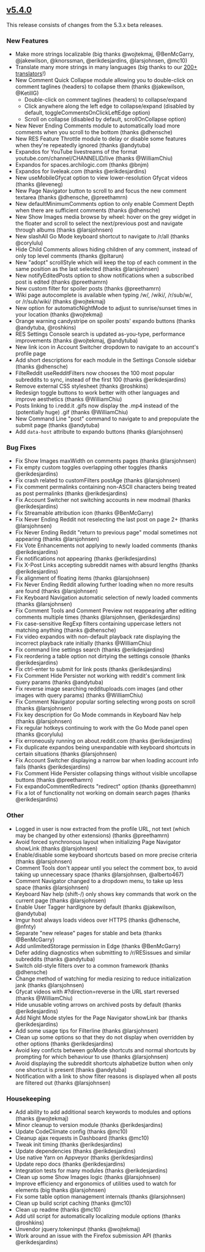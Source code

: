 ## [v5.4.0](https://github.com/honestbleeps/Reddit-Enhancement-Suite/releases/v5.4.0)

This release consists of changes from the 5.3.x beta releases.

### New Features

- Make more strings localizable (big thanks @wojtekmaj, @BenMcGarry, @jakewilson, @knorssman, @erikdesjardins, @larsjohnsen, @mc10)
- Translate many more strings in many languages (big thanks to our [200+ translators](https://www.transifex.com/reddit-enhancement-suite/reddit-enhancement-suite/)!)
- New Comment Quick Collapse module allowing you to double-click on comment taglines (headers) to collapse them (thanks @jakewilson, @KetillG)
  - Double-click on comment taglines (headers) to collapse/expand
  - Click anywhere along the left edge to collapse/expand (disabled by default, toggleCommentsOnClickLeftEdge option)
  - Scroll on collapse (disabled by default, scrollOnCollapse option)
- New Never Ending Comments module to automatically load more comments when you scroll to the bottom (thanks @dhensche)
- New RES Feature Throttle module to delay or disable some features when they're repeatedly ignored (thanks @andytuba)
- Expandos for YouTube livestreams of the format youtube.com/channel/CHANNELID/live (thanks @WilliamChiu)
- Expandos for spaces.archilogic.com (thanks @bnjm)
- Expandos for liveleak.com (thanks @erikdesjardins)
- New useMobileGfycat option to view lower-resolution Gfycat videos (thanks @leveneg)
- New Page Navigator button to scroll to and focus the new comment textarea (thanks @dhensche, @preethamrn)
- New defaultMinimumComments option to only enable Comment Depth when there are sufficient comments (thanks @dhensche)
- New Show Images media browse by wheel: hover on the grey widget in the floater and scroll to select the next/previous post and navigate through albums (thanks @larsjohnsen)
- New slashAll Go Mode keyboard shortcut to navigate to /r/all (thanks @corylulu)
- Hide Child Comments allows hiding children of any comment, instead of only top level comments (thanks @pltarun)
- New "adopt" scrollStyle which will keep the top of each comment in the same position as the last selected (thanks @larsjohnsen)
- New notifyEditedPosts option to show notifications when a subscribed post is edited (thanks @preethamrn)
- New custom filter for spoiler posts (thanks @preethamrn)
- Wiki page autocomplete is available when typing /w/, /wiki/, /r/sub/w/, or /r/sub/wiki/ (thanks @wojtekmaj)
- New option for automaticNightMode to adjust to sunrise/sunset times in your location (thanks @wojtekmaj)
- Orange warning candystripe on spoiler posts' expando buttons (thanks @andytuba, @roshkins)
- RES Settings Console search is updated as-you-type, performance improvements (thanks @wojtekmaj, @andytuba)
- New link icon in Account Switcher dropdown to navigate to an account's profile page
- Add short descriptions for each module in the Settings Console sidebar (thanks @dhensche)
- FilteReddit useRedditFilters now chooses the 100 most popular subreddits to sync, instead of the first 100 (thanks @erikdesjardins)
- Remove external CSS stylesheet (thanks @roshkins)
- Redesign toggle buttons to work better with other languages and improve aesthetics (thanks @WilliamChiu)
- Posts linking to i.redd.it .gifs now display the .mp4 instead of the (potentially huge) .gif (thanks @WilliamChiu)
- New Command Line "post" command to navigate to and prepopulate the submit page (thanks @andytuba)
- Add `data-host` attribute to expando buttons (thanks @larsjohnsen)

### Bug Fixes

- Fix Show Images maxWidth on comments pages (thanks @larsjohnsen)
- Fix empty custom toggles overlapping other toggles (thanks @erikdesjardins)
- Fix crash related to customFilters postAge (thanks @larsjohnsen)
- Fix comment permalinks containing non-ASCII characters being treated as post permalinks (thanks @erikdesjardins)
- Fix Account Switcher not switching accounts in new modmail (thanks @erikdesjardins)
- Fix Streamable attribution icon (thanks @BenMcGarry)
- Fix Never Ending Reddit not reselecting the last post on page 2+ (thanks @larsjohnsen)
- Fix Never Ending Reddit "return to previous page" modal sometimes not appearing (thanks @larsjohnsen)
- Fix Vote Enhancements not applying to newly loaded comments (thanks @erikdesjardins)
- Fix notifications not appearing (thanks @erikdesjardins)
- Fix X-Post Links accepting subreddit names with absurd lengths (thanks @erikdesjardins)
- Fix alignment of floating items (thanks @larsjohnsen)
- Fix Never Ending Reddit allowing further loading when no more results are found (thanks @larsjohnsen)
- Fix Keyboard Navigation automatic selection of newly loaded comments (thanks @larsjohnsen)
- Fix Comment Tools and Comment Preview not reappearing after editing comments multiple times (thanks @larsjohnsen, @erikdesjardins)
- Fix case-sensitive RegExp filters containing uppercase letters not matching anything (thanks @dhensche)
- Fix video expandos with non-default playback rate displaying the incorrect playback rate initially (thanks @WilliamChiu)
- Fix command line settings search (thanks @erikdesjardins)
- Fix reordering a table option not dirtying the settings console (thanks @erikdesjardins)
- Fix ctrl-enter to submit for link posts (thanks @erikdesjardins)
- Fix Comment Hide Persister not working with reddit's comment link query params (thanks @andytuba)
- Fix reverse image searching reddituploads.com images (and other images with query params) (thanks @WilliamChiu)
- Fix Comment Navigator popular sorting selecting wrong posts on scroll (thanks @larsjohnsen)
- Fix key description for Go Mode commands in Keyboard Nav help (thanks @larsjohnsen)
- Fix regular hotkeys continuing to work with the Go Mode panel open (thanks @corylulu)
- Fix erroneously running on about.reddit.com (thanks @erikdesjardins)
- Fix duplicate expandos being unexpandable with keyboard shortcuts in certain situations (thanks @larsjohnsen)
- Fix Account Switcher displaying a narrow bar when loading account info fails (thanks @erikdesjardins)
- Fix Comment Hide Persister collapsing things without visible uncollapse buttons (thanks @preethamrn)
- Fix expandoCommentRedirects "redirect" option (thanks @preethamrn)
- Fix a lot of functionality not working on domain search pages (thanks @erikdesjardins)

### Other

- Logged in user is now extracted from the profile URL, not text (which may be changed by other extensions) (thanks @preethamrn)
- Avoid forced synchronous layout when initializing Page Navigator showLink (thanks @larsjohnsen)
- Enable/disable some keyboard shortcuts based on more precise criteria (thanks @larsjohnsen)
- Comment Tools don't appear until you select the comment box, to avoid taking up unnecessary space (thanks @larsjohnsen, @alberto467)
- Comment Navigator changed to a dropdown menu, to take up less space (thanks @larsjohnsen)
- Keyboard Nav help (shift-/) only shows key commands that work on the current page (thanks @larsjohnsen)
- Enable User Tagger hardIgnore by default (thanks @jakewilson, @andytuba)
- Imgur host always loads videos over HTTPS (thanks @dhensche, @nfnty)
- Separate "new release" pages for stable and beta (thanks @BenMcGarry)
- Add unlimitedStorage permission in Edge (thanks @BenMcGarry)
- Defer adding diagnostics when submitting to /r/RESissues and similar subreddits (thanks @andytuba)
- Switch old-style filters over to a common framework (thanks @dhensche)
- Change method of watching for media resizing to reduce initialization jank (thanks @larsjohnsen)
- Gfycat videos with #?direction=reverse in the URL start reversed (thanks @WilliamChiu)
- Hide unusable voting arrows on archived posts by default (thanks @erikdesjardins)
- Add Night Mode styles for the Page Navigator showLink bar (thanks @erikdesjardins)
- Add some usage tips for Filterline (thanks @larsjohnsen)
- Clean up some options so that they do not display when overridden by other options (thanks @erikdesjardins)
- Avoid key conficts between goMode shortcuts and normal shortcuts by prompting for which behaviour to use (thanks @larsjohnsen)
- Avoid displaying the subreddit shortcuts alphabetize button when only one shortcut is present (thanks @andytuba)
- Notification with a link to show filter reasons is displayed when all posts are filtered out (thanks @larsjohnsen)

### Housekeeping

- Add ability to add additional search keywords to modules and options (thanks @wojtekmaj)
- Minor cleanup to version module (thanks @erikdesjardins)
- Update CodeClimate config (thanks @mc10)
- Cleanup ajax requests in Dashboard (thanks @mc10)
- Tweak init timing (thanks @erikdesjardins)
- Update dependencies (thanks @erikdesjardins)
- Use native Yarn on Appveyor (thanks @erikdesjardins)
- Update repo docs (thanks @erikdesjardins)
- Integration tests for many modules (thanks @erikdesjardins)
- Clean up some Show Images logic (thanks @larsjohnsen)
- Improve efficiency and ergonomics of utilities used to watch for elements (big thanks @larsjohnsen)
- Fix some table option management internals (thanks @larsjohnsen)
- Clean up build script caching (thanks @mc10)
- Clean up readme (thanks @mc10)
- Add util script for automatically localizing module options (thanks @roshkins)
- Unvendor jquery.tokeninput (thanks @wojtekmaj)
- Work around an issue with the Firefox submission API (thanks @erikdesjardins)

